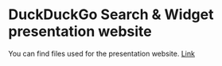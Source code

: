 # DuckDuckGo Search & Widget presentation website
You can find files used for the presentation website.
[Link](https://githubrandom.github.com/duck-search-app)
